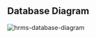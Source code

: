 ## Database Diagram

![hrms-database-diagram](https://user-images.githubusercontent.com/83310769/120085507-794a0200-c0e1-11eb-92c5-0616ed5b6ea9.png)

